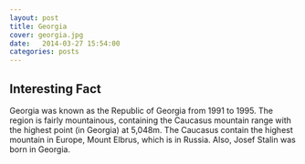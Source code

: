 ```yaml
---
layout: post
title: Georgia
cover: georgia.jpg
date:   2014-03-27 15:54:00
categories: posts
---
```


## Interesting Fact

Georgia was known as the Republic of Georgia from 1991 to 1995. The region is fairly mountainous, containing the Caucasus mountain range with the highest point (in Georgia) at 5,048m. The Caucasus contain the highest mountain in Europe, Mount Elbrus, which is in Russia. Also, Josef Stalin was born in Georgia.
